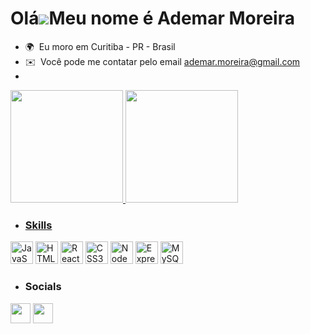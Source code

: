 Olá![](https://user-images.githubusercontent.com/18350557/176309783-0785949b-9127-417c-8b55-ab5a4333674e.gif)Meu nome é Ademar Moreira
============================================================================================================================================

*   🌍  Eu moro em Curitiba - PR - Brasil
*   ✉️  Você pode me contatar pelo email [ademar.moreira@gmail.com](mailto:ademar.moreira@gmail.com)
*   

<div>
<a href="https://github.com/ademar-moreira">
<img height="180em" src="https://github-readme-stats.vercel.app/api/top-langs/?username=ademar-moreira&layout=compact&langs_count=7&theme=dracula"/>
<img height="180em" src="https://github-readme-stats.vercel.app/api?username=ademar-moreira&show_icons=true&theme=dracula&include_all_commits=true&count_private=true"/>
</div>

*   ### Skills 
<p align="left">
<a href="https://developer.mozilla.org/en-US/docs/Web/JavaScript" target="_blank" rel="noreferrer"><img src="https://raw.githubusercontent.com/danielcranney/readme-generator/main/public/icons/skills/javascript-colored.svg" width="36" height="36" alt="JavaScript" /></a>
<a href="https://developer.mozilla.org/en-US/docs/Glossary/HTML5" target="_blank" rel="noreferrer"><img src="https://raw.githubusercontent.com/danielcranney/readme-generator/main/public/icons/skills/html5-colored.svg" width="36" height="36" alt="HTML5" /></a>
<a href="https://reactjs.org/" target="_blank" rel="noreferrer"><img src="https://raw.githubusercontent.com/danielcranney/readme-generator/main/public/icons/skills/react-colored.svg" width="36" height="36" alt="React" /></a>
<a href="https://www.w3.org/TR/CSS/#css" target="_blank" rel="noreferrer"><img src="https://raw.githubusercontent.com/danielcranney/readme-generator/main/public/icons/skills/css3-colored.svg" width="36" height="36" alt="CSS3" /></a>
<a href="https://nodejs.org/en/" target="_blank" rel="noreferrer"><img src="https://raw.githubusercontent.com/danielcranney/readme-generator/main/public/icons/skills/nodejs-colored.svg" width="36" height="36" alt="NodeJS" /></a>
<a href="https://expressjs.com/" target="_blank" rel="noreferrer"><img src="https://raw.githubusercontent.com/danielcranney/readme-generator/main/public/icons/skills/express-colored.svg" width="36" height="36" alt="Express" /></a>
<a href="https://www.mysql.com/" target="_blank" rel="noreferrer"><img src="https://raw.githubusercontent.com/danielcranney/readme-generator/main/public/icons/skills/mysql-colored.svg" width="36" height="36" alt="MySQL" /></a>
</p>

 *   ### Socials
<p align="left">
<a href="https://www.github.com/ademar-moreira" target="_blank" rel="noreferrer"><img
src="https://raw.githubusercontent.com/danielcranney/readme-generator/main/public/icons/socials/github.svg" width="32" height="32" /></a>
<a href="https://www.linkedin.com/in/ademar-moreira/" target="_blank" rel="noreferrer"><img
src="https://raw.githubusercontent.com/danielcranney/readme-generator/main/public/icons/socials/linkedin.svg" width="32" height="32" /></a>
</p>
